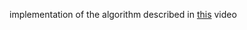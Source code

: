 implementation of the algorithm described in [this](https://www.ted.com/talks/christian_rudder_inside_okcupid_the_math_of_online_dating#t-52028) video

